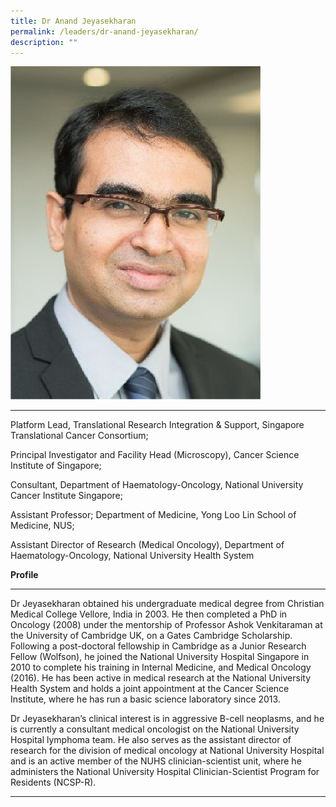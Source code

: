 ```yaml
---
title: Dr Anand Jeyasekharan
permalink: /leaders/dr-anand-jeyasekharan/
description: ""
---
```

<img style="width:400px" src="/images/Leaders/anand-jeyasekharan.png">

* * *

Platform Lead, Translational Research Integration &amp; Support, Singapore Translational Cancer Consortium;&nbsp;

Principal Investigator and Facility Head (Microscopy), Cancer Science Institute of Singapore;&nbsp;

Consultant, Department of Haematology-Oncology, National University Cancer Institute Singapore;&nbsp;

Assistant Professor; Department of Medicine, Yong Loo Lin School of Medicine, NUS;&nbsp;

Assistant Director of Research (Medical Oncology), Department of Haematology-Oncology, National University Health System&nbsp;

**Profile**&nbsp;

* * *

Dr&nbsp;Jeyasekharan&nbsp;obtained his undergraduate medical degree from Christian Medical College Vellore, India in 2003. He then completed a PhD in Oncology (2008) under the mentorship of Professor Ashok&nbsp;Venkitaraman&nbsp;at the University of Cambridge UK, on a Gates Cambridge Scholarship. Following a post-doctoral fellowship in Cambridge as a Junior Research Fellow (Wolfson), he joined the National University Hospital Singapore in 2010 to complete his training in Internal Medicine, and Medical Oncology (2016). He has been active in medical research at the National University Health&nbsp;System and&nbsp;holds a joint appointment at the Cancer Science Institute, where he has run a basic science laboratory since 2013.&nbsp;

Dr&nbsp;Jeyasekharan’s&nbsp;clinical interest is in aggressive B-cell neoplasms, and he is currently a consultant medical oncologist on the National University Hospital lymphoma team. He also serves as the assistant director of research for the division of medical oncology at National University&nbsp;Hospital and&nbsp;is an active member of the NUHS clinician-scientist unit, where he administers the National University Hospital Clinician-Scientist Program for Residents (NCSP-R).&nbsp;

* * *
